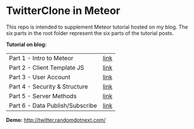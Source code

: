 # TwitterClone in Meteor

This repo is intended to supplement Meteor tutorial hosted on my blog. The six parts in the root folder represent the six parts of the tutorial posts.

**Tutorial on blog:**
<table style="width:75%">
  <tr>
    <td>Part 1 - Intro to Meteor</td>
    <td><a href="http://randomdotnext.com/meteor-tutorial-p1/">link</a></td>
  </tr>
  <tr>
    <td>Part 2 - Client Template JS</td>
    <td><a href="http://randomdotnext.com/meteor-tutorial-p2/">link</a></td>
  </tr>
  <tr>
    <td>Part 3 - User Account</td>
    <td><a href="http://randomdotnext.com/meteor-tutorial-p3/">link</a></td>
  </tr>

  <tr>
    <td>Part 4 - Security & Structure</td>
    <td><a href="http://randomdotnext.com/meteor-tutorial-p4/">link</a></td>
  </tr>
  <tr>
    <td>Part 5 - Server Methods</td>
    <td><a href="http://randomdotnext.com/meteor-tutorial-p5/">link</a></td>
  </tr>
  <tr>
    <td>Part 6 - Data Publish/Subscribe</td>
    <td><a href="http://randomdotnext.com/meteor-tutorial-p6/">link</a></td>
  </tr>
</table>

**Demo:** http://twitter.randomdotnext.com/


